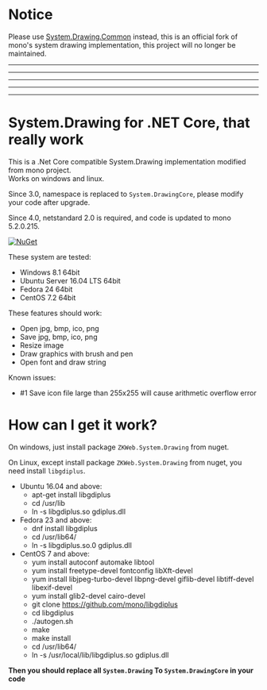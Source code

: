 # Notice

Please use [System.Drawing.Common](https://www.nuget.org/packages/System.Drawing.Common) instead, this is an official fork of mono's system drawing implementation, this project will no longer be maintained.

----------------------------------------------
----------------------------------------------
----------------------------------------------
----------------------------------------------
----------------------------------------------

# System.Drawing for .NET Core, that really work

This is a .Net Core compatible System.Drawing implementation modified from mono project.<br/>
Works on windows and linux.

Since 3.0, namespace is replaced to `System.DrawingCore`, please modify your code after upgrade.

Since 4.0, netstandard 2.0 is required, and code is updated to mono 5.2.0.215.

[![NuGet](https://buildstats.info/nuget/ZKWeb.System.Drawing)](http://www.nuget.org/packages/ZKWeb.System.Drawing)

These system are tested:

- Windows 8.1 64bit
- Ubuntu Server 16.04 LTS 64bit
- Fedora 24 64bit
- CentOS 7.2 64bit

These features should work:

- Open jpg, bmp, ico, png
- Save jpg, bmp, ico, png 
- Resize image
- Draw graphics with brush and pen
- Open font and draw string

Known issues:

- #1 Save icon file large than 255x255 will cause arithmetic overflow error

# How can I get it work?

On windows, just install package `ZKWeb.System.Drawing` from nuget.

On Linux, except install package `ZKWeb.System.Drawing` from nuget, you need install `libgdiplus`.<br/>

- Ubuntu 16.04 and above:
	- apt-get install libgdiplus
	- cd /usr/lib
	- ln -s libgdiplus.so gdiplus.dll
- Fedora 23 and above:
	- dnf install libgdiplus
	- cd /usr/lib64/
	- ln -s libgdiplus.so.0 gdiplus.dll
- CentOS 7 and above:
	- yum install autoconf automake libtool
	- yum install freetype-devel fontconfig libXft-devel
	- yum install libjpeg-turbo-devel libpng-devel giflib-devel libtiff-devel libexif-devel
	- yum install glib2-devel cairo-devel
	- git clone https://github.com/mono/libgdiplus
	- cd libgdiplus
	- ./autogen.sh
	- make
	- make install
	- cd /usr/lib64/
	- ln -s /usr/local/lib/libgdiplus.so gdiplus.dll

**Then you should replace all `System.Drawing` To `System.DrawingCore` in your code**
